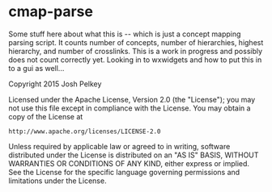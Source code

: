 # cmap-parse

Some stuff here about what this is -- which is just a concept mapping parsing script. It counts number of concepts, number of hierarchies, highest hierarchy, and number of crosslinks. This is a work in progress and possibly does not count correctly yet.  Looking in to wxwidgets and how to put this in to a gui as well...

Copyright 2015 Josh Pelkey

Licensed under the Apache License, Version 2.0 (the "License");
you may not use this file except in compliance with the License.
You may obtain a copy of the License at

    http://www.apache.org/licenses/LICENSE-2.0

Unless required by applicable law or agreed to in writing, software
distributed under the License is distributed on an "AS IS" BASIS,
WITHOUT WARRANTIES OR CONDITIONS OF ANY KIND, either express or implied.
See the License for the specific language governing permissions and
limitations under the License.